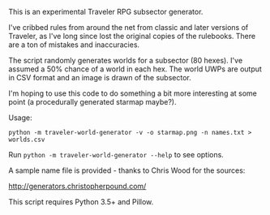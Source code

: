This is an experimental Traveler RPG subsector generator.

I've cribbed rules from around the net from classic and later versions of Traveler, as I've long since lost the original copies of the rulebooks. There are a ton of mistakes and inaccuracies.

The script randomly generates worlds for a subsector (80 hexes). I've assumed a 50% chance of a world in each hex. The world UWPs are output in CSV format and an image is drawn of the subsector. 

I'm hoping to use this code to do something a bit more interesting at some point (a procedurally generated starmap maybe?).

Usage:

    python -m traveler-world-generator -v -o starmap.png -n names.txt > worlds.csv

Run `python -m traveler-world-generator --help` to see options.

A sample name file is provided - thanks to Chris Wood for the sources:

http://generators.christopherpound.com/

This script requires Python 3.5+ and Pillow.
